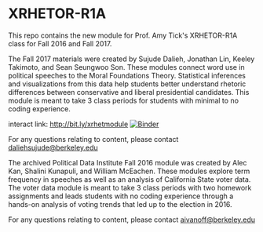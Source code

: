 # XRHETOR-R1A

This repo contains the new module for Prof. Amy Tick's XRHETOR-R1A class for Fall 2016 and Fall 2017.

The Fall 2017 materials were created by Sujude Dalieh, Jonathan Lin, Keeley Takimoto, and Sean Seungwoo Son. These modules connect word use in political speeches to the Moral Foundations Theory. Statistical inferences and visualizations from this data help students better understand rhetoric differences between conservative and liberal presidential candidates. This module is meant to take 3 class periods for students with minimal to no coding experience. 

interact link: http://bit.ly/xrhetmodule
[![Binder](https://mybinder.org/badge.svg)](https://mybinder.org/v2/gh/ds-modules/XRHETOR-R1A/master)

For any questions relating to content, please contact daliehsujude@berkeley.edu



The archived Political Data Institute Fall 2016 module was created by Alec Kan, Shalini Kunapuli, and William McEachen. These modules explore term frequency in speeches as well as an analysis of California State voter data. The voter data module is meant to take 3 class periods with two homework assignments and leads students with no coding experience through a hands-on analysis of voting trends that led up to the election in 2016.

For any questions relating to content, please contact aivanoff@berkeley.edu



